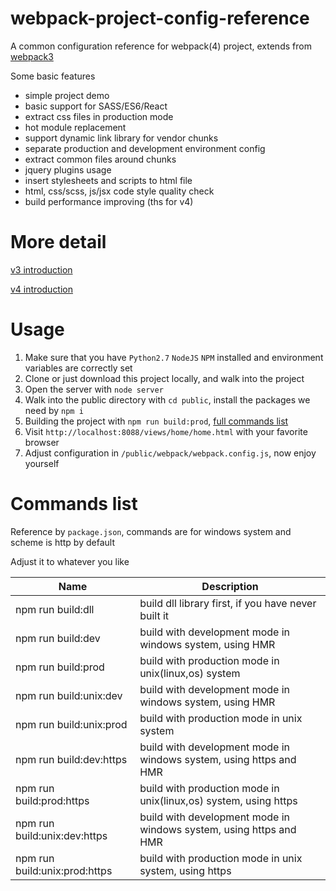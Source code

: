 # webpack-project-config-reference
A common configuration reference for webpack(4) project, extends from [webpack3](https://github.com/imwtr/webpack-demo)

Some basic features

- simple project demo
- basic support for SASS/ES6/React
- extract css files in production mode
- hot module replacement
- support dynamic link library for vendor chunks
- separate production and development environment config
- extract common files around chunks
- jquery plugins usage
- insert stylesheets and scripts to html file
- html, css/scss, js/jsx code style quality check
- build performance improving (ths for v4)

# More detail
[v3 introduction](http://www.cnblogs.com/imwtr/p/7786204.html)

[v4 introduction](http://www.cnblogs.com/imwtr/p/7786204.html)


# Usage
1. Make sure that you have `Python2.7` `NodeJS` `NPM` installed and environment variables are correctly set
2. Clone or just download this project locally, and walk into the project
3. Open the server with `node server`
4. Walk into the public directory with `cd public`, install the packages we need by `npm i`
5. Building the project with `npm run build:prod`, [full commands list](https://github.com/imwtr/webpack-project-config-reference/blob/master/README.md#commands-list)
6. Visit `http://localhost:8088/views/home/home.html` with your favorite browser
7. Adjust configuration in `/public/webpack/webpack.config.js`, now enjoy yourself

# Commands list
Reference by `package.json`, commands are for windows system and scheme is http by default

Adjust it to whatever you like

| Name               | Description          |
| --------------     | -------------        |
| npm run build:dll  | build dll library first, if you have never built it   |
| npm run build:dev  | build with development mode in windows system, using HMR  |
| npm run build:prod  | build with production mode in unix(linux,os) system  |
| npm run build:unix:dev  | build with development mode in windows system, using HMR  |
| npm run build:unix:prod  | build with production mode in unix system   |
| npm run build:dev:https  | build with development mode in windows system, using https and HMR |
| npm run build:prod:https  | build with production mode in unix(linux,os) system, using https  |
| npm run build:unix:dev:https  | build with development mode in windows system, using https and HMR  |
| npm run build:unix:prod:https  | build with production mode in unix system, using https   |



